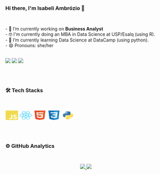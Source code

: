 ### Hi there, I'm Isabeli Ambrózio 👋
  ##
 
 <br>- 🔭 I’m currently working on <strong>Business Analyst</strong>
 <br>- 🤓 I'm currently doing an MBA in Data Science at USP/Esalq (using R).
 <br>- 🌱 I’m currently learning Data Science at DataCamp (using python).
 <br>- 😄 Pronouns: she/her
<br><br>

  <div> 
 <a target="_blank" href="https://isabmma.github.io/portfolio_IA_2022/#home"><img src="https://img.shields.io/badge/website-000000?style=for-the-badge&logo=About.me&logoColor=white"></a> 
 <a target="_blank" href = "mailto:isabmma@gmail.com"><img src="https://img.shields.io/badge/-Gmail-%23333?style=for-the-badge&logo=gmail&logoColor=white" ></a>
  <a target="_blank" href="https://www.linkedin.com/in/isabeli-ambr%C3%B3zio-15a32990/" target="_blank"><img src="https://img.shields.io/badge/-LinkedIn-%230077B5?style=for-the-badge&logo=linkedin&logoColor=white" ></a> 
 </div>
 
   <br><br>
 ### 🛠 Tech Stacks
  ##
 <div style="display: inline_block"><br>
  <img align="center" alt="Isa-Js" height="30" width="40" src="https://raw.githubusercontent.com/devicons/devicon/master/icons/javascript/javascript-plain.svg">
  <img align="center" alt="Isa-React" height="30" width="40" src="https://raw.githubusercontent.com/devicons/devicon/master/icons/react/react-original.svg">
  <img align="center" alt="Isa-HTML" height="30" width="40" src="https://raw.githubusercontent.com/devicons/devicon/master/icons/html5/html5-original.svg">
  <img align="center" alt="Isa-CSS" height="30" width="40" src="https://raw.githubusercontent.com/devicons/devicon/master/icons/css3/css3-original.svg">
  <img align="center" alt="Isa-Python" height="30" width="40" src="https://raw.githubusercontent.com/devicons/devicon/master/icons/python/python-original.svg">
</div>
  
  <br><br>
 ### ⚙️ GitHub Analytics
  ##
  <br>
<div align="center">
  <a href="https://github.com/Isabmma">
  <img height="160em" src="https://github-readme-stats.vercel.app/api?username=Isabmma&show_icons=true&theme=dracula&include_all_commits=true&count_private=true"/>
  <img height="160em" src="https://github-readme-stats.vercel.app/api/top-langs/?username=Isabmma&layout=compact&langs_count=7&theme=dracula"/>
</div>
  


 
